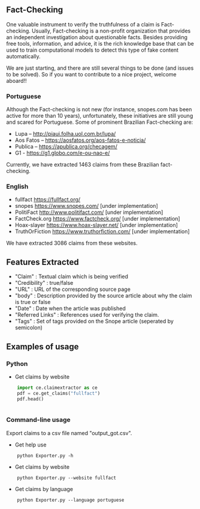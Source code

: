 ## Fact-Checking
One valuable instrument to verify the truthfulness of a claim is Fact-checking. Usually, Fact-checking is a non-profit organization that provides an independent investigation about questionable facts. Besides providing free tools, information, and advice, it is the rich knowledge base that can be used to train computational models to detect this type of fake content automatically. 


We are just starting, and there are still several things to be done (and issues to be solved). So if you want to contribute to a nice project, welcome aboard!!

### Portuguese
Although the Fact-checking is not new (for instance, snopes.com has been active for more than 10 years), unfortunately, these initiatives are still young and scared for Portuguese. Some of prominent Brazilian Fact-checking are:


- Lupa – http://piaui.folha.uol.com.br/lupa/ 
- Aos Fatos – https://aosfatos.org/aos-fatos-e-noticia/ 
- Publica – https://apublica.org/checagem/ 
- G1 - https://g1.globo.com/e-ou-nao-e/

Currently, we have extracted 1463 claims from these Brazilian fact-checking.

### English

- fullfact https://fullfact.org/
- snopes https://www.snopes.com/ [under implementation]
- PolitiFact http://www.politifact.com/ [under implementation]
- FactCheck.org https://www.factcheck.org/ [under implementation]
- Hoax-slayer https://www.hoax-slayer.net/ [under implementation]
- TruthOrFiction https://www.truthorfiction.com/ [under implementation]

We have extracted 3086 claims from these websites.



## Features Extracted

- "Claim"					: Textual claim which is being verified
- "Credibility"			: true/false
- "URL"					: URL of the corresponding source page
- "body"			: Description provided by the source article about why the claim is true or false
- "Date"	: Date when the article was published
- "Referred Links"		: References used for verifying the claim.
- "Tags"					: Set of tags provided on the Snope article (seperated by semicolon)

## Examples of usage

### Python
- Get claims by website
``` python
	import ce.claimextractor as ce
  	pdf = ce.get_claims("fullfact")
	pdf.head()
  
```    

### Command-line usage
Export claims to a csv file named "output_got.csv".
- Get help use
```
    python Exporter.py -h
``` 
- Get claims by website
```
    python Exporter.py --website fullfact
``` 
- Get claims by language
```
    python Exporter.py --language portuguese
``` 
